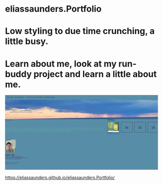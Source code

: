 # eliassaunders.Portfolio

# Low styling to due time crunching, a little busy. 

# Learn about me, look at my run-buddy project and learn a little about me. 

![screenshot](./assets/images/Capture.PNG?raw=true)

https://eliassaunders.github.io/eliassaunders.Portfolio/
